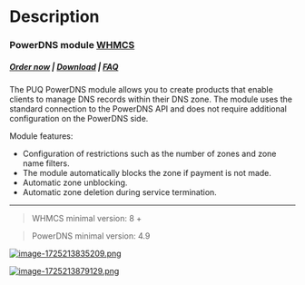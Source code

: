 # Description

### PowerDNS module **[WHMCS](https://puqcloud.com/link.php?id=77)** 

#####  [Order now](https://puqcloud.com/index.php?rp=/store/whmcs-module-powerdns) | [Download](https://download.puqcloud.com/WHMCS/servers/PUQ_WHMCS-PowerDNS/) | [FAQ](https://faq.puqcloud.com/)

The PUQ PowerDNS module allows you to create products that enable clients to manage DNS records within their DNS zone. The module uses the standard connection to the PowerDNS API and does not require additional configuration on the PowerDNS side.

Module features:

- Configuration of restrictions such as the number of zones and zone name filters.
- The module automatically blocks the zone if payment is not made.
- Automatic zone unblocking.
- Automatic zone deletion during service termination.



- - - - - -

>WHMCS minimal version: 8 +

>PowerDNS minimal version: 4.9

[![image-1725213835209.png](https://doc.puq.info/uploads/images/gallery/2024-09/scaled-1680-/image-1725213835209.png)](https://doc.puq.info/uploads/images/gallery/2024-09/image-1725213835209.png)

[![image-1725213879129.png](https://doc.puq.info/uploads/images/gallery/2024-09/scaled-1680-/image-1725213879129.png)](https://doc.puq.info/uploads/images/gallery/2024-09/image-1725213879129.png)